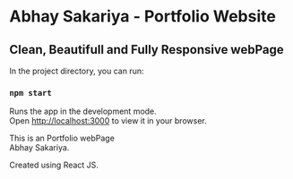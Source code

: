 # Abhay Sakariya - Portfolio Website

## Clean, Beautifull and Fully Responsive webPage

In the project directory, you can run:

### `npm start`

Runs the app in the development mode.\
Open [http://localhost:3000](http://localhost:3000) to view it in your browser.

This is an Portfolio webPage \
Abhay Sakariya.

Created using React JS.

